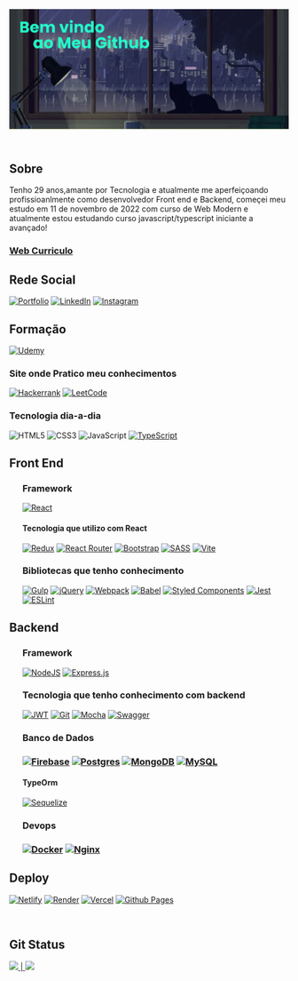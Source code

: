 <header>
   
 <div align='left'>
   <img  src="./css/banner2.png" alt="Sublime's custom image" />
 </div>
 
</header>

<section>
   
   <h2>Sobre </h2>
   
   <p>
      Tenho 29 anos,amante por Tecnologia e atualmente me aperfeiçoando profissioanlmente 
      como desenvolvedor Front end e Backend, começei meu estudo em 11 de novembro de 2022
      com curso de Web Modern e atualmente estou estudando curso javascript/typescript iniciante a avançado!
   </p>

   <h3><a href="https://luk3rf7.github.io/Cv_resume/">Web Curriculo</a> </h3>

<h2>Rede Social  </h2>
  
 <div >  

[![Portfolio](https://img.shields.io/badge/Portfolio-%23000000.svg?style=for-the-badge&logo=firefox&logoColor=#FF7139)]()
[![LinkedIn](https://img.shields.io/badge/linkedin-%230077B5.svg?style=for-the-badge&logo=linkedin&logoColor=white)](https://www.linkedin.com/in/lucas-felipe-a58b34259/)
[![Instagram](https://img.shields.io/badge/Instagram-%23E4405F.svg?style=for-the-badge&logo=Instagram&logoColor=white)](https://www.instagram.com/lkas_f/)

</div>
</section>


<h2>Formação </h2>

[![Udemy](https://img.shields.io/badge/Udemy-A435F0?style=for-the-badge&logo=Udemy&logoColor=white)]()

<h3>Site onde Pratico meu conhecimentos </h3>

[![Hackerrank](https://img.shields.io/badge/-Hackerrank-2EC866?style=for-the-badge&logo=HackerRank&logoColor=white)]()
[![LeetCode](https://img.shields.io/badge/LeetCode-000000?style=for-the-badge&logo=LeetCode&logoColor=#d16c06)]()

<div>
    <h3>Tecnologia dia-a-dia </h3>


  ![HTML5](https://img.shields.io/badge/html5-%23E34F26.svg?style=for-the-badge&logo=html5&logoColor=white)
   ![CSS3](https://img.shields.io/badge/css3-%231572B6.svg?style=for-the-badge&logo=css3&logoColor=white)
   ![JavaScript](https://img.shields.io/badge/javascript-%23323330.svg?style=for-the-badge&logo=javascript&logoColor=%23F7DF1E)
   [![TypeScript](https://img.shields.io/badge/typescript-%23007ACC.svg?style=for-the-badge&logo=typescript&logoColor=white)]()
</div>

<h2>Front End</h2>

<div>

<ul>
 <h3>Framework </h3>

[![React](https://img.shields.io/badge/react-%2320232a.svg?style=for-the-badge&logo=react&logoColor=%2361DAFB)]()


<h4> Tecnologia que utilizo com  React </h4>

[![Redux](https://img.shields.io/badge/redux-%23593d88.svg?style=for-the-badge&logo=redux&logoColor=white)]()
[![React Router](https://img.shields.io/badge/React_Router-CA4245?style=for-the-badge&logo=react-router&logoColor=white)]()
[![Bootstrap](https://img.shields.io/badge/bootstrap-%238511FA.svg?style=for-the-badge&logo=bootstrap&logoColor=white)]()
[![SASS](https://img.shields.io/badge/SASS-hotpink.svg?style=for-the-badge&logo=SASS&logoColor=white)]()
[![Vite](https://img.shields.io/badge/vite-%23646CFF.svg?style=for-the-badge&logo=vite&logoColor=white)]()

 <h3> Bibliotecas que tenho conhecimento </h3>

[![Gulp](https://img.shields.io/badge/GULP-%23CF4647.svg?style=for-the-badge&logo=gulp&logoColor=white)]()
[![jQuery](https://img.shields.io/badge/jquery-%230769AD.svg?style=for-the-badge&logo=jquery&logoColor=white)]()
[![Webpack](https://img.shields.io/badge/webpack-%238DD6F9.svg?style=for-the-badge&logo=webpack&logoColor=black)]()
[![Babel](https://img.shields.io/badge/Babel-F9DC3e?style=for-the-badge&logo=babel&logoColor=black)]()
[![Styled Components](https://img.shields.io/badge/styled--components-DB7093?style=for-the-badge&logo=styled-components&logoColor=white)]()
[![Jest](https://img.shields.io/badge/-jest-%23C21325?style=for-the-badge&logo=jest&logoColor=white)]()
[![ESLint](https://img.shields.io/badge/ESLint-4B3263?style=for-the-badge&logo=eslint&logoColor=white)]()

</ul>
</div>

<section>
   
<h2> Backend </h2>
<ul>
   
 <h3>Framework </h3>


[![NodeJS](https://img.shields.io/badge/node.js-6DA55F?style=for-the-badge&logo=node.js&logoColor=white)]()
[![Express.js](https://img.shields.io/badge/express.js-%23404d59.svg?style=for-the-badge&logo=express&logoColor=%2361DAFB)]()


<h3> Tecnologia que tenho conhecimento com backend </h3>

[![JWT](https://img.shields.io/badge/JWT-black?style=for-the-badge&logo=JSON%20web%20tokens)]()
[![Git](https://img.shields.io/badge/git-%23F05033.svg?style=for-the-badge&logo=git&logoColor=white)]()
[![Mocha](https://img.shields.io/badge/-mocha-%238D6748?style=for-the-badge&logo=mocha&logoColor=white)]()
[![Swagger](https://img.shields.io/badge/-Swagger-%23Clojure?style=for-the-badge&logo=swagger&logoColor=white)]()

<h3>Banco de Dados <h3/>

[![Firebase](https://img.shields.io/badge/firebase-%23039BE5.svg?style=for-the-badge&logo=firebase)]()
[![Postgres](https://img.shields.io/badge/postgres-%23316192.svg?style=for-the-badge&logo=postgresql&logoColor=white)]()
[![MongoDB](https://img.shields.io/badge/MongoDB-%234ea94b.svg?style=for-the-badge&logo=mongodb&logoColor=white)]()
[![MySQL](https://img.shields.io/badge/mysql-%2300f.svg?style=for-the-badge&logo=mysql&logoColor=white)]()

<h4>TypeOrm</h4>

[![Sequelize](https://img.shields.io/badge/Sequelize-52B0E7?style=for-the-badge&logo=Sequelize&logoColor=white)]()

<h3>Devops <h3/>

[![Docker](https://img.shields.io/badge/docker-%230db7ed.svg?style=for-the-badge&logo=docker&logoColor=white)]()
[![Nginx](https://img.shields.io/badge/nginx-%23009639.svg?style=for-the-badge&logo=nginx&logoColor=white)]()

</ul>
</section>

<h2 > Deploy </h2>
<div>  

[![Netlify](https://img.shields.io/badge/netlify-%23000000.svg?style=for-the-badge&logo=netlify&logoColor=#00C7B7)]()
[![Render](https://img.shields.io/badge/Render-%46E3B7.svg?style=for-the-badge&logo=render&logoColor=white)]()
[![Vercel](https://img.shields.io/badge/vercel-%23000000.svg?style=for-the-badge&logo=vercel&logoColor=white)]()
[![Github Pages](https://img.shields.io/badge/github%20pages-121013?style=for-the-badge&logo=github&logoColor=white)]()

</div>
<br/>  
<h2>Git Status </h2>

<a href="https://github.com/Luk3rF7">

 <img height="180em" src="https://github-readme-stats.vercel.app/api?username=Luk3rF7&show_icons=true&theme=dark&include_all_commits=true&count_private=true"/>      |  <img height="180em" src="https://github-readme-stats.vercel.app/api/top-langs/?username=Luk3rF7&layout=compact&langs_count=16&theme=dark"/>       

</a>

